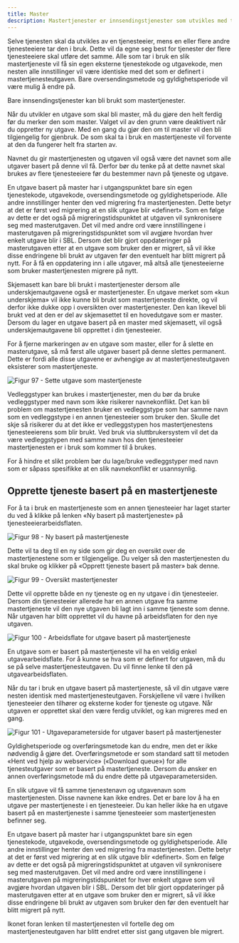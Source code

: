 ```yaml
---
title: Master
description: Mastertjenester er innsendingstjenester som utvikles med tanke på å at de skal bli delt av flere tjenesteeiere.
---
```


Selve tjenesten skal da utvikles av en tjenesteeier, mens en eller flere andre tjenesteeiere tar den i bruk.
Dette vil da egne seg best for tjenester der flere tjenesteeiere
skal utføre det samme. Alle som tar i bruk en slik mastertjeneste vil få sin egen eksterne tjenestekode og utgavekode, men nesten alle
innstillinger vil være identiske med det som er definert i mastertjenesteutgaven. Bare oversendingsmetode og gyldighetsperiode vil være
mulig å endre på.

Bare innsendingstjenester kan bli brukt som mastertjenester.

Når du utvikler en utgave som skal bli master, må du gjøre den helt ferdig før du merker den som master. Valget vil av den grunn være
deaktivert når du oppretter ny utgave. Med en gang du gjør den om til master vil den bli tilgjengelig for gjenbruk. De som skal ta i bruk en
mastertjeneste vil forvente at den da fungerer helt fra starten av.

Navnet du gir mastertjenesten og utgaven vil også være det navnet som alle utgaver basert på denne vil få. Derfor bør du tenke på at dette
navnet skal brukes av flere tjenesteeiere før du bestemmer navn på tjeneste og utgave.

En utgave basert på master har i utgangspunktet bare sin egen tjenestekode, utgavekode, oversendingsmetode og gyldighetsperiode. Alle andre
innstillinger henter den ved migrering fra mastertjenesten. Dette betyr at det er først ved migrering at en slik utgave blir «definert». Som
en følge av dette er det også på migreringstidspunktet at utgaven vil synkronisere seg med masterutgaven. Det vil med andre ord være
innstillingene i masterutgaven på migreringstidspunktet som vil avgjøre hvordan hver enkelt utgave blir i SBL. Dersom det blir gjort
oppdateringer på masterutgaven etter at en utgave som bruker den er migrert, så vil ikke disse endringene bli brukt av utgaven før den
eventuelt har blitt migrert på nytt. For å få en oppdatering inn i alle utgaver, må altså alle tjenesteeierne som bruker mastertjenesten
migrere på nytt.

Skjemasett kan bare bli brukt i mastertjenester dersom alle underskjemautgavene også er mastertjenester. En utgave merket som «kun
underskjema» vil ikke kunne bli brukt som mastertjeneste direkte, og vil derfor ikke dukke opp i oversikten over mastertjenester. Den kan
likevel bli brukt ved at den er del av skjemasettet til en hovedutgave som er master. Dersom du lager en utgave basert på en master med
skjemasett, vil også underskjemautgavene bli opprettet i din tjenesteeier.

For å fjerne markeringen av en utgave som master, eller for å slette en masterutgave, så må først alle utgaver basert på denne slettes
permanent. Dette er fordi alle disse utgavene er avhengige av at mastertjenesteutgaven eksisterer som mastertjeneste.

![Figur 97 - Sette utgave som mastertjeneste](/docs/images/guides/tul/sette-utgave-som-mastertjeneste.png "Figur 97 - Sette utgave som mastertjeneste")


Vedleggstyper kan brukes i mastertjenester, men du bør da bruke vedleggstyper med navn som ikke risikerer navnekonflikt. Det kan bli problem
om mastertjenesten bruker en vedleggstype som har samme navn som en vedleggstype i en annen tjenesteeier som bruker den. Skulle det skje så
risikerer du at det ikke er vedleggstypen hos mastertjenestens tjenesteeierens som blir brukt. Ved bruk via sluttbrukersystem vil det da
være vedleggstypen med samme navn hos den tjenesteeier mastertjenesten er i bruk som kommer til å brukes.

For å hindre et slikt problem bør du lage/bruke vedleggstyper med navn som er såpass spesifikke at en slik navnekonflikt er usannsynlig.

## Opprette tjeneste basert på en mastertjeneste

For å ta i bruk en mastertjeneste som en annen tjenesteeier har laget starter du ved å klikke på lenken «Ny basert på mastertjeneste» på
tjenesteeierarbeidsflaten.

![Figur 98 - Ny basert på mastertjeneste](/docs/images/guides/tul/ny-basert-på-master.png "Figur 98 - Ny basert på mastertjeneste")

Dette vil ta deg til en ny side som gir deg en oversikt over de mastertjenestene som er tilgjengelige. Du velger så den mastertjenesten du
skal bruke og klikker på «Opprett tjeneste basert på master» bak denne.

![Figur 99 - Oversikt mastertjenester](/docs/images/guides/tul/oversikt-mastertjenester.png?width=700 "Figur 99 - Oversikt mastertjenester")

Dette vil opprette både en ny tjeneste og en ny utgave i din tjenesteeier. Dersom din tjenesteeier allerede har en annen utgave fra samme
mastertjeneste vil den nye utgaven bli lagt inn i samme tjeneste som denne. Når utgaven har blitt opprettet vil du havne på arbeidsflaten
for den nye utgaven.

![Figur 100 - Arbeidsflate for utgave basert på mastertjeneste](/docs/images/guides/tul/arbeidsflate-basert-på-master.png?width=700 "Figur 100 - Arbeidsflate for utgave basert på mastertjeneste")

En utgave som er basert på mastertjeneste vil ha en veldig enkel utgavearbeidsflate. For å kunne se hva som er definert for utgaven, må du
se på selve mastertjenesteutgaven. Du vil finne lenke til den på utgavearbeidsflaten.

Når du tar i bruk en utgave basert på mastertjeneste, så vil din utgave være nesten identisk med mastertjenesteutgaven. Forskjellene vil
være i hvilken tjenesteeier den tilhører og eksterne koder for tjeneste og utgave. Når utgaven er opprettet skal den være ferdig utviklet,
og kan migreres med en gang.

![Figur 101 - Utgaveparameterside for utgaver basert på mastertjenester](/docs/images/guides/tul/utgaveparams-basert-på-master.png?width=700 "Figur 101 - Utgaveparameterside for utgaver basert på mastertjenester")

Gyldighetsperiode og overføringsmetode kan du endre, men det er ikke nødvendig å gjøre det. Overføringsmetode er som standard satt til
metoden «Hent ved hjelp av webservice» («Download queue») for alle tjenesteutgaver som er basert på mastertjeneste. Dersom du ønsker en
annen overføringsmetode må du endre dette på utgaveparametersiden.

En slik utgave vil få samme tjenestenavn og utgavenavn som mastertjenesten. Disse navnene kan ikke endres. Det er bare lov å ha en utgave
per mastertjeneste i en tjenesteeier. Du kan heller ikke ha en utgave basert på en mastertjeneste i samme tjenesteeier som mastertjenesten
befinner seg.

En utgave basert på master har i utgangspunktet bare sin egen tjenestekode, utgavekode, oversendingsmetode og gyldighetsperiode. Alle andre
innstillinger henter den ved migrering fra mastertjenesten. Dette betyr at det er først ved migrering at en slik utgave blir «definert». Som
en følge av dette er det også på migreringstidspunktet at utgaven vil synkronisere seg med masterutgaven. Det vil med andre ord være
innstillingene i masterutgaven på migreringstidspunktet for hver enkelt utgave som vil avgjøre hvordan utgaven blir i SBL. Dersom det blir
gjort oppdateringer på masterutgaven etter at en utgave som bruker den er migrert, så vil ikke disse endringene bli brukt av utgaven som
bruker den før den eventuelt har blitt migrert på nytt.

Ikonet foran lenken til mastertjenesten vil fortelle deg om mastertjenesteutgaven har blitt endret etter sist gang utgaven ble migrert.